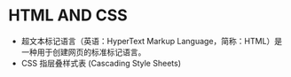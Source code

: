 # HTML AND CSS

- 超文本标记语言（英语：HyperText Markup Language，简称：HTML）是一种用于创建网页的标准标记语言。
- CSS 指层叠样式表 (Cascading Style Sheets)
